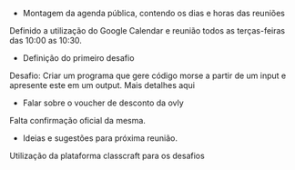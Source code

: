 * Montagem da agenda pública, contendo os dias e horas das reuniões

Definido a utilização do Google Calendar e reunião todos as terças-feiras das 10:00 as 10:30.

* Definição do primeiro desafio

Desafio: Criar um programa que gere código morse a partir de um input e apresente este em um output. Mais detalhes aqui

* Falar sobre o voucher de desconto da ovly

Falta confirmação oficial da mesma.

* Ideias e sugestões para próxima reunião.

Utilização da plataforma classcraft para os desafios

